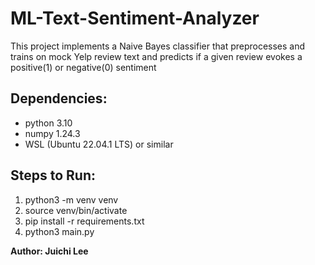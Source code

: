 # ML-Text-Sentiment-Analyzer
This project implements a Naive Bayes classifier that preprocesses and trains on mock Yelp review text and predicts if a given review evokes a positive(1) or negative(0) sentiment 

<h2> Dependencies: </h2>

- python 3.10
- numpy 1.24.3
- WSL (Ubuntu 22.04.1 LTS) or similar

<h2> Steps to Run: </h2>
<ol>
  <li> python3 -m venv venv </li>
  <li> source venv/bin/activate </li>
  <li> pip install -r requirements.txt </li>
  <li> python3 main.py </li>
</ol>
<p><b>Author: Juichi Lee</b></p>
